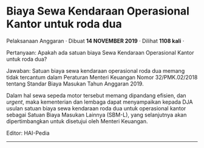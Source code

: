 Biaya Sewa Kendaraan Operasional Kantor untuk roda dua
======================================================

Pelaksanaan Anggaran · Dibuat **14 NOVEMBER 2019** · Dilihat **1108 kali** ·

Pertanyaan: Apakah ada satuan biaya Sewa Kendaraan Operasional Kantor untuk roda dua?

  

Jawaban: Satuan biaya sewa kendaraan operasional roda dua memang tidak tercantum dalam Peraturan Menteri Keuangan Nomor 32/PMK.02/2018 tentang Standar Biaya Masukan Tahun Anggaran 2019.

Dalam hal sewa sepeda motor tersebut memang dipandang efisien, dan _urgent_, maka kementerian dan lembaga dapat menyampaikan kepada DJA usulan satuan biaya sewa kendaraan roda dua untuk operasional kantor sebagai Satuan Biaya Masukan Lainnya (SBM-L), yang selanjutnya akan dipertimbangkan untuk disetujui oleh Menteri Keuangan.  

  

Editor: HAI-Pedia  

  
  
  

* * *